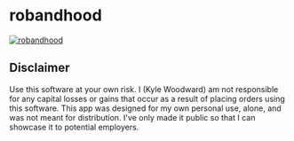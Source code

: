 # robandhood



[![robandhood](https://i.imgur.com/kWdyujm.png)](https://youtu.be/0xTjyH8eyRk "robandhood")


<h2>Disclaimer</h2>
Use this software at your own risk. I (Kyle Woodward) am not responsible for any capital losses or gains that occur as a result of placing orders using this software.  This app was designed for my own personal use, alone, and was not meant for distribution. I've only made it public so that I can showcase it to potential employers.
